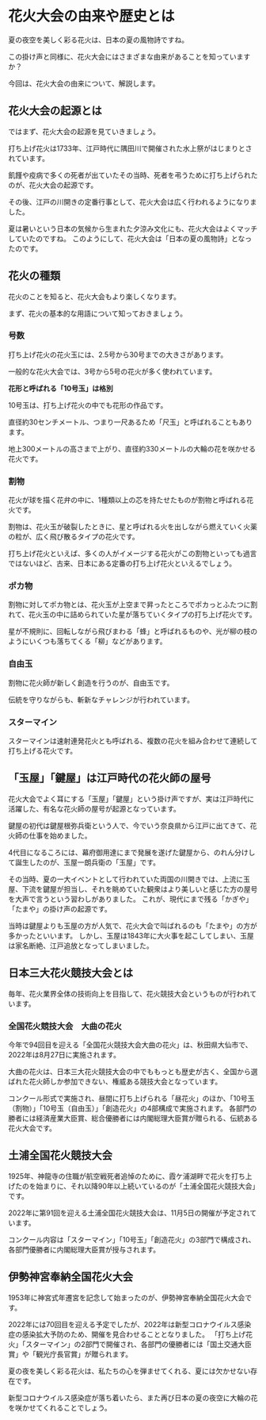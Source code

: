# 花火大会の由来や歴史とは

夏の夜空を美しく彩る花火は、日本の夏の風物詩ですね。

この掛け声と同様に、花火大会にはさまざまな由来があることを知っていますか？

今回は、花火大会の由来について、解説します。

## 花火大会の起源とは

ではまず、花火大会の起源を見ていきましょう。

打ち上げ花火は1733年、江戸時代に隅田川で開催された水上祭がはじまりとされています。

飢饉や疫病で多くの死者が出ていたその当時、死者を弔うために打ち上げられたのが、花火大会の起源です。

その後、江戸の川開きの定番行事として、花火大会は広く行われるようになりました。

夏は暑いという日本の気候から生まれた夕涼み文化にも、花火大会はよくマッチしていたのですね。 このようにして、花火大会は「日本の夏の風物詩」となったのです。

## 花火の種類

花火のことを知ると、花火大会もより楽しくなります。

まず、花火の基本的な用語について知っておきましょう。

### 号数

打ち上げ花火の花火玉には、2.5号から30号までの大きさがあります。

一般的な花火大会では、3号から5号の花火が多く使われています。

**花形と呼ばれる「10号玉」は格別**

10号玉は、打ち上げ花火の中でも花形の作品です。

直径約30センチメートル、つまり一尺あるため「尺玉」と呼ばれることもあります。

地上300メートルの高さまで上がり、直径約330メートルの大輪の花を咲かせる花火です。

### 割物

花火が球を描く花弁の中に、1種類以上の芯を持たせたものが割物と呼ばれる花火です。

割物は、花火玉が破裂したときに、星と呼ばれる火を出しながら燃えていく火薬の粒が、広く飛び散るタイプの花火です。

打ち上げ花火といえば、多くの人がイメージする花火がこの割物といっても過言ではないほど、古来、日本にある定番の打ち上げ花火といえるでしょう。

### ポカ物

割物に対してポカ物とは、花火玉が上空まで昇ったところでポカっとふたつに割れて、花火玉の中に詰められていた星が落ちていくタイプの打ち上げ花火です。

星が不規則に、回転しながら飛びまわる「蜂」と呼ばれるものや、光が柳の枝のようにいくつも落ちてくる「柳」などがあります。

### 自由玉

割物に花火師が新しく創造を行うのが、自由玉です。

伝統を守りながらも、斬新なチャレンジが行われています。

### スターマイン

スターマインは速射連発花火とも呼ばれる、複数の花火を組み合わせて連続して打ち上げる花火です。

## 「玉屋」「鍵屋」は江戸時代の花火師の屋号

花火大会でよく耳にする「玉屋」「鍵屋」という掛け声ですが、実は江戸時代に活躍した、有名な花火師の屋号が起源となっています。

鍵屋の初代は鍵屋根弥兵衛という人で、今でいう奈良県から江戸に出てきて、花火師の仕事を始めました。

4代目になるころには、幕府御用達にまで発展を遂げた鍵屋から、のれん分けして誕生したのが、玉屋一朗兵衛の「玉屋」です。

その当時、夏の一大イベントとして行われていた両国の川開きでは、上流に玉屋、下流を鍵屋が担当し、それを眺めていた観衆はより美しいと感じた方の屋号を大声で言うという習わしがありました。
これが、現代にまで残る「かぎや」「たまや」の掛け声の起源です。

当時は鍵屋よりも玉屋の方が人気で、花火大会で叫ばれるのも「たまや」の方が多かったといいます。 しかし、玉屋は1843年に大火事を起こしてしまい、玉屋は家名断絶、江戸追放となってしまいました。

## 日本三大花火競技大会とは

毎年、花火業界全体の技術向上を目指して、花火競技大会というものが行われています。

### 全国花火競技大会　大曲の花火

今年で94回目を迎える「全国花火競技大会大曲の花火」は、秋田県大仙市で、2022年は8月27日に実施されます。

大曲の花火は、日本三大花火競技大会の中でももっとも歴史が古く、全国から選ばれた花火師しか参加できない、権威ある競技大会となっています。

コンクール形式で実施され、昼間に打ち上げられる「昼花火」のほか、「10号玉（割物）」「10号玉（自由玉）」「創造花火」の4部構成で実施されます。 各部門の勝者には経済産業大臣賞、総合優勝者には内閣総理大臣賞が贈られる、伝統ある花火大会です。

## 土浦全国花火競技大会

1925年、神龍寺の住職が航空戦死者追悼のために、霞ケ浦湖畔で花火を打ち上げたのを始まりに、それ以降90年以上続いているのが「土浦全国花火競技大会」です。

2022年に第91回を迎える土浦全国花火競技大会は、11月5日の開催が予定されています。

コンクール内容は「スターマイン」「10号玉」「創造花火」の3部門で構成され、各部門優勝者に内閣総理大臣賞が授与されます。

## 伊勢神宮奉納全国花火大会
1953年に神宮式年遷宮を記念して始まったのが、伊勢神宮奉納全国花火大会です。

2022年には70回目を迎える予定でしたが、2022年は新型コロナウイルス感染症の感染拡大予防のため、開催を見合わせることとなりました。
「打ち上げ花火」「スターマイン」の2部門で開催され、各部門の優勝者には「国土交通大臣賞」や「観光庁長官賞」が贈られます。

夏の夜を美しく彩る花火は、私たちの心を弾ませてくれる、夏には欠かせない存在です。

新型コロナウイルス感染症が落ち着いたら、また再び日本の夏の夜空に大輪の花を咲かせてくれることでしょう。